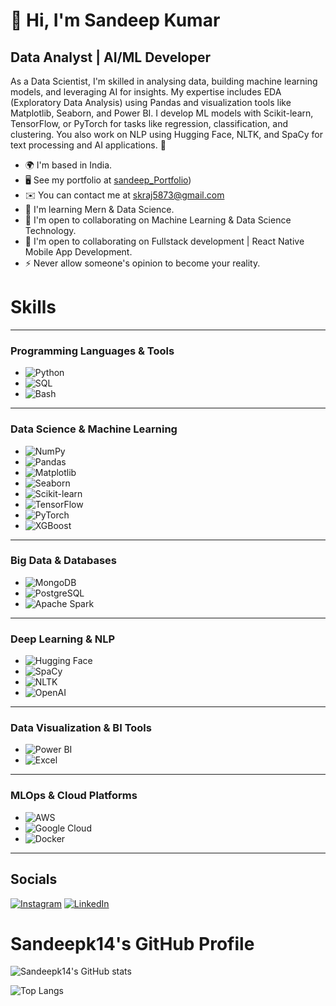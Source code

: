 
#  👋 Hi, I'm Sandeep Kumar

## Data Analyst | AI/ML Developer

As a Data Scientist, I'm skilled in analysing data, building machine learning models, and leveraging AI for insights. My expertise includes EDA (Exploratory Data Analysis) using Pandas and visualization tools like Matplotlib, Seaborn, and Power BI. I develop ML models with Scikit-learn, TensorFlow, or PyTorch for tasks like regression, classification, and clustering. You also work on NLP using Hugging Face, NLTK, and SpaCy for text processing and AI applications. 🚀

- 🌍 I'm based in India.
- 🖥️ See my portfolio at [sandeep_Portfolio](https://teal-daffodil-f80e69.netlify.app/))
- ✉️ You can contact me at [skraj5873@gmail.com](mailto:skraj5873@gmail.com)
- 🧠 I'm learning  Mern & Data Science.
- 🤝 I'm open to collaborating on Machine Learning & Data Science Technology.
- 🤝 I'm open to collaborating on Fullstack development | React Native Mobile App Development.
- ⚡ Never allow someone's opinion to become your reality.

# Skills



---

### **Programming Languages & Tools**  
- ![Python](https://img.shields.io/badge/Python-3776AB?style=for-the-badge&logo=python&logoColor=white)    
- ![SQL](https://img.shields.io/badge/SQL-4479A1?style=for-the-badge&logo=mysql&logoColor=white)  
- ![Bash](https://img.shields.io/badge/Bash-121011?style=for-the-badge&logo=gnubash&logoColor=white)  

---

### **Data Science & Machine Learning**  
- ![NumPy](https://img.shields.io/badge/NumPy-013243?style=for-the-badge&logo=numpy&logoColor=white)  
- ![Pandas](https://img.shields.io/badge/Pandas-150458?style=for-the-badge&logo=pandas&logoColor=white)  
- ![Matplotlib](https://img.shields.io/badge/Matplotlib-11557C?style=for-the-badge&logo=matplotlib&logoColor=white)  
- ![Seaborn](https://img.shields.io/badge/Seaborn-4C8CBF?style=for-the-badge)  
- ![Scikit-learn](https://img.shields.io/badge/Scikit--learn-F7931E?style=for-the-badge&logo=scikitlearn&logoColor=white)  
- ![TensorFlow](https://img.shields.io/badge/TensorFlow-FF6F00?style=for-the-badge&logo=tensorflow&logoColor=white)  
- ![PyTorch](https://img.shields.io/badge/PyTorch-EE4C2C?style=for-the-badge&logo=pytorch&logoColor=white)  
- ![XGBoost](https://img.shields.io/badge/XGBoost-EB5C0C?style=for-the-badge)  

---

### **Big Data & Databases**  
- ![MongoDB](https://img.shields.io/badge/MongoDB-4EA94B?style=for-the-badge&logo=mongodb&logoColor=white)  
- ![PostgreSQL](https://img.shields.io/badge/PostgreSQL-336791?style=for-the-badge&logo=postgresql&logoColor=white)  
- ![Apache Spark](https://img.shields.io/badge/Apache_Spark-E25A1C?style=for-the-badge&logo=apachespark&logoColor=white)  

---

### **Deep Learning & NLP**  
- ![Hugging Face](https://img.shields.io/badge/Huggingface-FCC624?style=for-the-badge&logo=huggingface&logoColor=black)  
- ![SpaCy](https://img.shields.io/badge/SpaCy-09A3D5?style=for-the-badge)  
- ![NLTK](https://img.shields.io/badge/NLTK-003E7E?style=for-the-badge)  
- ![OpenAI](https://img.shields.io/badge/OpenAI-412991?style=for-the-badge&logo=openai&logoColor=white)  

---

### **Data Visualization & BI Tools**  
- ![Power BI](https://img.shields.io/badge/Power_BI-F2C811?style=for-the-badge&logo=powerbi&logoColor=black)  
- ![Excel](https://img.shields.io/badge/Excel-217346?style=for-the-badge&logo=microsoft-excel&logoColor=white)  

---

### **MLOps & Cloud Platforms**  
- ![AWS](https://img.shields.io/badge/AWS-232F3E?style=for-the-badge&logo=amazonaws&logoColor=white)  
- ![Google Cloud](https://img.shields.io/badge/Google_Cloud-4285F4?style=for-the-badge&logo=googlecloud&logoColor=white)  
- ![Docker](https://img.shields.io/badge/Docker-2496ED?style=for-the-badge&logo=docker&logoColor=white)  
 

---




## Socials

<!-- You can add links to your social media profiles here -->
[![Instagram](https://img.shields.io/badge/Instagram-E4405F?style=for-the-badge&logo=instagram&logoColor=white)](https://www.instagram.com/t___h___e__s___a___n___d_ee__p/)
[![LinkedIn](https://img.shields.io/badge/LinkedIn-0077B5?style=for-the-badge&logo=linkedin&logoColor=white)](https://linkedin.com/in/sandeep-kumar-100211235)

# Sandeepk14's GitHub Profile

![Sandeepk14's GitHub stats](https://github-readme-stats.vercel.app/api?username=Sandeepk14&show_icons=true&hide_title=true&hide_border=true&count_private=true&hide=prs)

![Top Langs](https://github-readme-stats.vercel.app/api/top-langs/?username=Sandeepk14&layout=compact&hide_title=true&hide_border=true)


